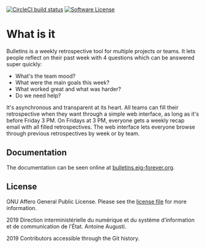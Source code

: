 [![CircleCI build status](https://img.shields.io/circleci/project/github/entrepreneur-interet-general/bulletins.svg?style=flat-square)](https://circleci.com/gh/entrepreneur-interet-general/bulletins)
[![Software License](https://img.shields.io/badge/License-AGPL-orange.svg?style=flat-square)](https://github.com/entrepreneur-interet-general/bulletins/blob/master/LICENSE)

# What is it
Bulletins is a weekly retrospective tool for multiple projects or teams. It lets people reflect on their past week with 4 questions which can be answered super quickly:
- What's the team mood?
- What were the main goals this week?
- What worked great and what was harder?
- Do we need help?

It's asynchronous and transparent at its heart. All teams can fill their retrospective when they want through a simple web interface, as long as it's before Friday 3 PM. On Fridays at 3 PM, everyone gets a weekly recap email with all filled retrospectives. The web interface lets everyone browse through previous retrospectives by week or by team.

## Documentation
The documentation can be seen online at [bulletins.eig-forever.org](https://bulletins.eig-forever.org).

## License
GNU Affero General Public License. Please see the [license file](LICENSE) for more information.

2019 Direction interministérielle du numérique et du système d’information et de communication de l'État. Antoine Augusti.

2019 Contributors accessible through the Git history.
